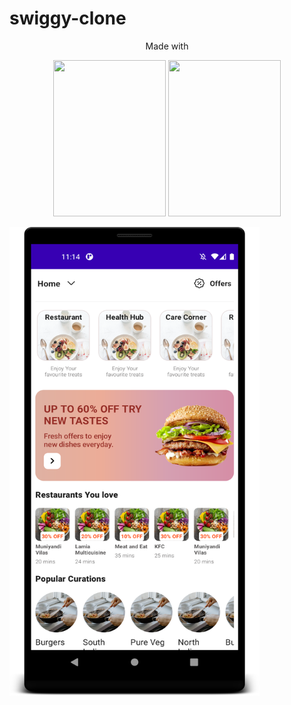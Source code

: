 # swiggy-clone

<p align="center">Made with</p>
<p align="center">
<img src="https://developer.android.com/images/jetpack/compose/landing-preview-animation.gif" width="180" height="250" > <img src="https://pbs.twimg.com/profile_images/1399329694340747271/T5fbWxtN_400x400.png" width="180" height="250" >
</p>
<!-- <img src="https://kotlinlang.org/assets/images/open-graph/kotlin_250x250.png"> -->
<!-- <img src="https://pbs.twimg.com/profile_images/1399329694340747271/T5fbWxtN_400x400.png" width="160" height="250"> -->

<img src="https://github.com/lspradeep/swiggy-clone/blob/master/screenshots/screenshot1.png" width="400" height="750">

